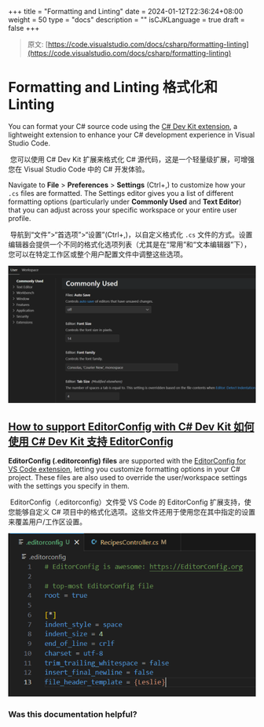 +++
title = "Formatting and Linting"
date = 2024-01-12T22:36:24+08:00
weight = 50
type = "docs"
description = ""
isCJKLanguage = true
draft = false
+++

> 原文: [https://code.visualstudio.com/docs/csharp/formatting-linting](https://code.visualstudio.com/docs/csharp/formatting-linting)

# Formatting and Linting 格式化和 Linting



You can format your C# source code using the [C# Dev Kit extension](https://marketplace.visualstudio.com/items?itemName=ms-dotnettools.csdevkit), a lightweight extension to enhance your C# development experience in Visual Studio Code.

​​​	您可以使用 C# Dev Kit 扩展来格式化 C# 源代码，这是一个轻量级扩展，可增强您在 Visual Studio Code 中的 C# 开发体验。

Navigate to **File** > **Preferences** > **Settings** (Ctrl+,) to customize how your `.cs` files are formatted. The Settings editor gives you a list of different formatting options (particularly under **Commonly Used** and **Text Editor**) that you can adjust across your specific workspace or your entire user profile.

​​​	导航到“文件”>“首选项”>“设置”(Ctrl+,)，以自定义格式化 `.cs` 文件的方式。设置编辑器会提供一个不同的格式化选项列表（尤其是在“常用”和“文本编辑器”下），您可以在特定工作区或整个用户配置文件中调整这些选项。

![Commonly Used menu](./FormattingandLinting_img/commonly-used-menu.png)

## [How to support EditorConfig with C# Dev Kit 如何使用 C# Dev Kit 支持 EditorConfig](https://code.visualstudio.com/docs/csharp/formatting-linting#_how-to-support-editorconfig-with-c-dev-kit)

**EditorConfig (.editorconfig) files** are supported with the [EditorConfig for VS Code extension](https://marketplace.visualstudio.com/items?itemName=EditorConfig.EditorConfig), letting you customize formatting options in your C# project. These files are also used to override the user/workspace settings with the settings you specify in them.

​​​	EditorConfig（.editorconfig）文件受 VS Code 的 EditorConfig 扩展支持，使您能够自定义 C# 项目中的格式化选项。这些文件还用于使用您在其中指定的设置来覆盖用户/工作区设置。

![Editorconfig file example](./FormattingandLinting_img/editorconfig-example.png)

### Was this documentation helpful?
